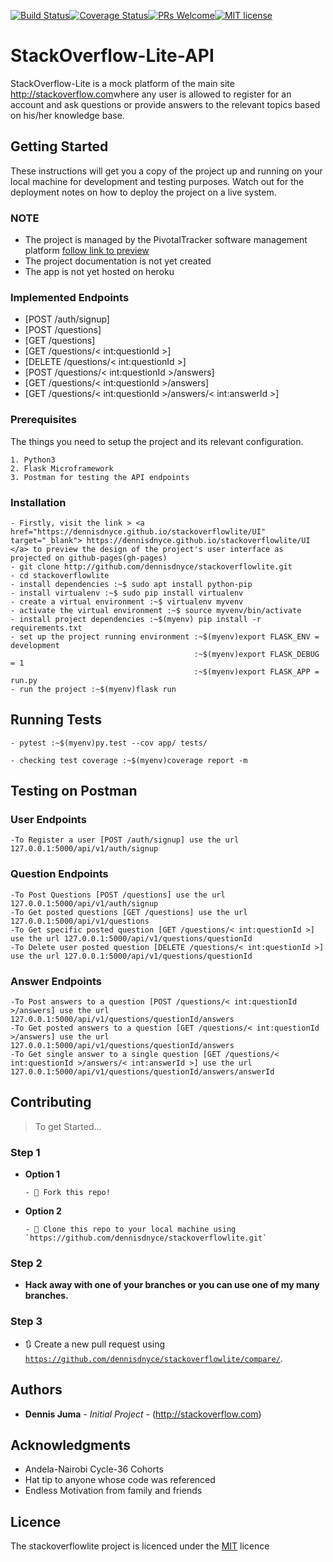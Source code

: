 [![Build Status](https://travis-ci.org/dennisdnyce/stackoverflowlite.svg?branch=develop)](https://travis-ci.org/dennisdnyce/stackoverflowlite)[![Coverage Status](https://coveralls.io/repos/github/dennisdnyce/stackoverflowlite/badge.svg?branch=develop&kill_cache=1)](https://coveralls.io/github/dennisdnyce/stackoverflowlite?branch=develop)[![PRs Welcome](https://img.shields.io/badge/PRs-welcome-brightgreen.svg?style=flat-square)](http://makeapullrequest.com)[![MIT license](http://img.shields.io/badge/license-MIT-brightgreen.svg)](http://opensource.org/licenses/MIT)

# StackOverflow-Lite-API
StackOverflow-Lite is a mock platform of the main site <a href="http://stackoverflow.com" target="_blank">http://stackoverflow.com</a>where any user is allowed to register for an account and ask questions or provide answers to the relevant topics based on his/her knowledge base.

## Getting Started
These instructions will get you a copy of the project up and running on your local machine for development and testing purposes. Watch out for the deployment notes on how to deploy the project on a live system.

### NOTE
- The project is managed by the PivotalTracker software management platform <a href="https://www.pivotaltracker.com/n/projects/2231122" target="_blank">follow link to preview</a>
- The project documentation is not yet created
- The app is not yet hosted on heroku

### Implemented Endpoints
- [POST /auth/signup]
- [POST /questions]
- [GET /questions]
- [GET /questions/< int:questionId >]
- [DELETE /questions/< int:questionId >]
- [POST /questions/< int:questionId >/answers]
- [GET /questions/< int:questionId >/answers]
- [GET /questions/< int:questionId >/answers/< int:answerId >]

### Prerequisites
The things you need to setup the project and its relevant configuration.

```
1. Python3
2. Flask Microframework
3. Postman for testing the API endpoints

```
### Installation

```
- Firstly, visit the link > <a href="https://dennisdnyce.github.io/stackoverflowlite/UI" target="_blank"> https://dennisdnyce.github.io/stackoverflowlite/UI </a> to preview the design of the project's user interface as projected on github-pages(gh-pages)
- git clone http://github.com/dennisdnyce/stackoverflowlite.git
- cd stackoverflowlite
- install dependencies :~$ sudo apt install python-pip
- install virtualenv :~$ sudo pip install virtualenv
- create a virtual environment :~$ virtualenv myvenv
- activate the virtual environment :~$ source myvenv/bin/activate
- install project dependencies :~$(myenv) pip install -r requirements.txt
- set up the project running environment :~$(myenv)export FLASK_ENV = development
                                         :~$(myenv)export FLASK_DEBUG = 1
                                         :~$(myenv)export FLASK_APP = run.py
- run the project :~$(myenv)flask run                                          
```
## Running Tests
```
- pytest :~$(myenv)py.test --cov app/ tests/

- checking test coverage :~$(myenv)coverage report -m 
```
## Testing on Postman
### User Endpoints
```
-To Register a user [POST /auth/signup] use the url 127.0.0.1:5000/api/v1/auth/signup

```
### Question Endpoints
```
-To Post Questions [POST /questions] use the url 127.0.0.1:5000/api/v1/auth/signup
-To Get posted questions [GET /questions] use the url 127.0.0.1:5000/api/v1/questions
-To Get specific posted question [GET /questions/< int:questionId >] use the url 127.0.0.1:5000/api/v1/questions/questionId
-To Delete user posted question [DELETE /questions/< int:questionId >] use the url 127.0.0.1:5000/api/v1/questions/questionId
```
### Answer Endpoints
```
-To Post answers to a question [POST /questions/< int:questionId >/answers] use the url 127.0.0.1:5000/api/v1/questions/questionId/answers
-To Get posted answers to a question [GET /questions/< int:questionId >/answers] use the url 127.0.0.1:5000/api/v1/questions/questionId/answers
-To Get single answer to a single question [GET /questions/< int:questionId >/answers/< int:answerId >] use the url 127.0.0.1:5000/api/v1/questions/questionId/answers/answerId
```

## Contributing
> To get Started...

### Step 1
- **Option 1**

      - 🍴 Fork this repo!
      
- **Option 2**   

      - 👯 Clone this repo to your local machine using `https://github.com/dennisdnyce/stackoverflowlite.git`
      
### Step 2
- **Hack away with one of your branches or you can use one of my many branches.**

### Step 3
- 🔃 Create a new pull request using <a href="https://github.com/dennisdnyce/stackoverflowlite/compare/" target="_blank">`https://github.com/dennisdnyce/stackoverflowlite/compare/`</a>.

## Authors

* **Dennis Juma** - *Initial Project* - (http://stackoverflow.com)

## Acknowledgments

* Andela-Nairobi Cycle-36 Cohorts
* Hat tip to anyone whose code was referenced
* Endless Motivation from family and friends 

## Licence
The stackoverflowlite project is licenced under the <a href="https://opensource.org/licenses/MIT" target="_blank">MIT</a> licence
